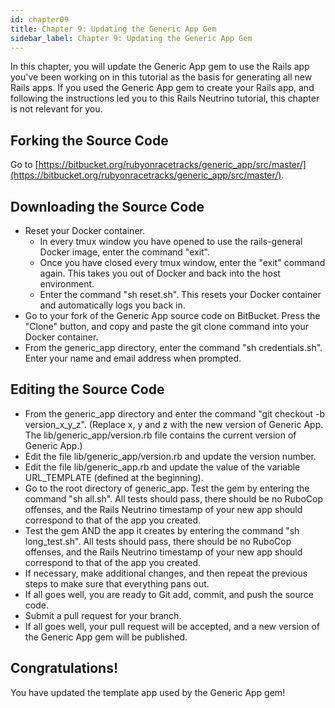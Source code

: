 ```yaml
---
id: chapter09
title: Chapter 9: Updating the Generic App Gem
sidebar_label: Chapter 9: Updating the Generic App Gem
---
```


In this chapter, you will update the Generic App gem to use the Rails app you've been working on in this tutorial as the basis for generating all new Rails apps.  If you used the Generic App gem to create your Rails app, and following the instructions led you to this Rails Neutrino tutorial, this chapter is not relevant for you.

## Forking the Source Code
Go to [https://bitbucket.org/rubyonracetracks/generic_app/src/master/](https://bitbucket.org/rubyonracetracks/generic_app/src/master/).

## Downloading the Source Code
* Reset your Docker container.
  * In every tmux window you have opened to use the rails-general Docker image, enter the command "exit".
  * Once you have closed every tmux window, enter the "exit" command again.  This takes you out of Docker and back into the host environment.
  * Enter the command "sh reset.sh".  This resets your Docker container and automatically logs you back in.
* Go to your fork of the Generic App source code on BitBucket.  Press the "Clone" button, and copy and paste the git clone command into your Docker container.
* From the generic_app directory, enter the command "sh credentials.sh".  Enter your name and email address when prompted.

## Editing the Source Code
* From the generic_app directory and enter the command "git checkout -b version_x_y_z".  (Replace x, y and z with the new version of Generic App.  The lib/generic_app/version.rb file contains the current version of Generic App.)
* Edit the file lib/generic_app/version.rb and update the version number.
* Edit the file lib/generic_app.rb and update the value of the variable URL_TEMPLATE (defined at the beginning).
* Go to the root directory of generic_app.  Test the gem by entering the command "sh all.sh".  All tests should pass, there should be no RuboCop offenses, and the Rails Neutrino timestamp of your new app should correspond to that of the app you created.
* Test the gem AND the app it creates by entering the command "sh long_test.sh".  All tests should pass, there should be no RuboCop offenses, and the Rails Neutrino timestamp of your new app should correspond to that of the app you created.
* If necessary, make additional changes, and then repeat the previous steps to make sure that everything pans out.
* If all goes well, you are ready to Git add, commit, and push the source code.
* Submit a pull request for your branch.
* If all goes well, your pull request will be accepted, and a new version of the Generic App gem will be published.

## Congratulations!
You have updated the template app used by the Generic App gem!

